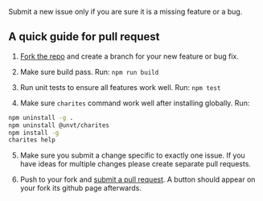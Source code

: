 Submit a new issue only if you are sure it is a missing feature or a bug.

## A quick guide for pull request

1. [Fork the repo](https://help.github.com/articles/fork-a-repo) and create a branch for your new feature or bug fix.

2. Make sure build pass. Run: `npm run build`

3. Run unit tests to ensure all features work well. Run: `npm test`

4. Make sure `charites` command work well after installing globally. Run:

```bash
npm uninstall -g .
npm uninstall @unvt/charites
npm install -g
charites help
```

5. Make sure you submit a change specific to exactly one issue. If you have ideas for multiple changes please create separate pull requests.

6. Push to your fork and [submit a pull request](https://help.github.com/articles/using-pull-requests). A button should appear on your fork its github page afterwards.
